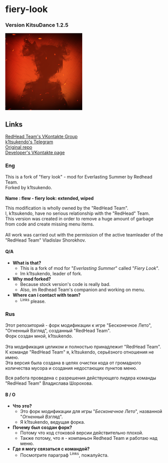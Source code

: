 # fiery-look
### Version KitsuDance 1.2.5

![alt-RedHead Team logo](ava_ov_scaled.png "Redhead team")

## Links
[RedHead Team's VKontakte Group](https://vk.com/redhead_team "Огненный Взгляд || RedHead Team")  <br/>
[k1tsukendo's Telegram](https://t.me/k1tsukendo "k1tsukendo`s Telegram")  <br/>
[Original repo](https://github.com/Mikan-DS/LookWithFire_Mod "Mikan-DS/LookWithFire_Mod")  <br/>
[Developer's VKontakte page](https://vk.com/mikansei_no_zumen "Mikan Jr")  <br/>

### Eng

This is a fork of "fiery look" - mod for Everlasting Summer by Redhead Team.  <br/>
Forked by k1tsukendo.  <br/>
<br/>
**Name : flew - fiery look: extended, wiped**  <br/>

This modification is wholly owned by the "RedHead Team".  <br/>
I, k1tsukendo, have no serious relationship with the "RedHead" Team.  <br/>
This version was created in order to remove a huge amount of garbage from code and create missing menu items.  <br/>
<br/>
All work was carried out with the permission of the active teamleader of the "RedHead Team" Vladislav Shorokhov.  <br/>

#### Q/A
* **What is that?**
	* This is a fork of mod for "*Everlasting Summer*" called "*Fiery Look*".
	* Im k1tsukendo, leader of fork.
* **Why mod forked?**
	* Because stock version's code is really bad.
	* Also, im Redhead Team's companion and working on menu.
* **Where can i contact with team?**
	* <sup>Links</sup> please.

### Rus
Этот репозиторий - форк модификации к игре "Бесконечное Лето", "Огненный Взгляд", созданный "RedHead Team".  <br/>
Форк создан мной, k1tsukendo.  <br/>
<br/>
Эта модификация целиком и полностью принадлежит "RedHead Team".  <br/>
К команде "RedHead Team" я, k1tsukendo, серьёзного отношения не имею.  <br/>
Эта версия была создана в целях очистки кода от громадного количества мусора и создания недостающих пунктов меню.  <br/>

Вся работа проведена с разрешения действующего лидера команды "RedHead Team" Владислава Шорохова.

#### В / О
* **Что это?**
	* Это форк модификации для игры "*Бесконечное Лето*", названной "*Огненный Взгляд*".
	* Я k1tsukendo, ведущая форка.
* **Почему был создан форк?**
	* Потому что код стоковой версии действительно плохой.
	* Также потому, что я - компаньон Redhead Team и работаю над меню.
* **Где я могу связаться с командой?**
	* Посмотрите параграф <sup>Links</sup>, пожалуйста.
